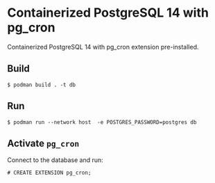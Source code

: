# Containerized PostgreSQL 14 with pg_cron
Containerized PostgreSQL 14 with pg_cron extension pre-installed.


## Build
```
$ podman build . -t db
```

## Run
```
$ podman run --network host  -e POSTGRES_PASSWORD=postgres db
```

## Activate `pg_cron`
Connect to the database and run:
```
# CREATE EXTENSION pg_cron;
```
